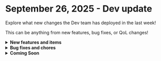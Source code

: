 # September 26, 2025 - Dev update

Explore what new changes the Dev team has deployed in the last week!

This can be anything from new features, bug fixes, or QoL changes!

<details>

<summary><strong>New features and items</strong></summary>

* **Integrations**
  * Added a "Select" parameter to N-able N-central List Computers action

</details>

<details>

<summary><strong>Bug fixes and chores</strong></summary>

* **Workflows**
  * Improved error messages on subworkflow failure
  * Handled error when exporting workflow bundle and an asset doesn't exist
* **Integrations**
  * Fixed Huntress - Get Billing Report action
  * Improved error messages for SuperOps actions
  * Removed empty action from Core integration

</details>

<details>

<summary><strong>Coming Soon</strong></summary>

* RoboRewsty AI in Rewst

- BVoIP integration
- Hourly dashboard updates

</details>
